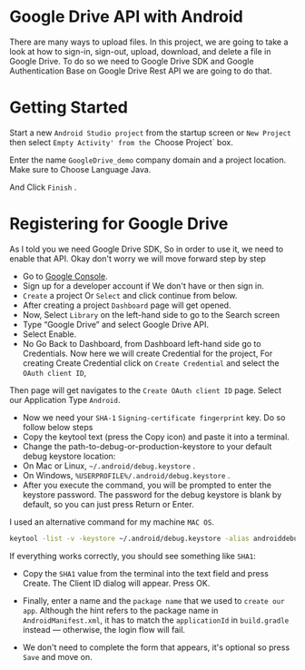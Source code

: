 # Google Drive API with Android

There are many ways to upload files. 
In this project, we are going to take a look at how to sign-in, sign-out, upload, download, and delete a file in Google Drive. 
To do so we need to Google Drive SDK and Google Authentication Base on Google Drive Rest API we are going to do that.

# Getting Started

Start a new `Android Studio project` from the startup screen or `New Project` then select `Empty Activity' from the `Choose Project` box.

Enter the name `GoogleDrive_demo` company domain and a project location. Make sure to Choose Language Java.

And Click `Finish` .


# Registering for Google Drive

As I told you we need Google Drive SDK, So in order to use it, we need to enable that API. Okay don't worry we will move forward step by step

- Go to [Google Console](https://console.developers.google.com/projectselector/apis/dashboard).
- Sign up for a developer account if We don't have or then sign in.
- `Create` a project Or `Select` and click continue from below.
- After creating a project `Dashboard` page will get opened.
- Now, Select `Library` on the left-hand side to go to the Search screen
- Type “Google Drive” and select Google Drive API.
- Select Enable.
- No Go Back to Dashboard, from Dashboard left-hand side go to Credentials. Now here we will create Credential for the project, For creating Create Credential click on `Create Credential` and select the `OAuth client ID`,

Then page will get navigates to the `Create OAuth client ID` page. Select our Application Type `Android`.

- Now we need your `SHA-1` `Signing-certificate fingerprint` key. Do so follow below steps
- Copy the keytool text (press the Copy icon) and paste it into a terminal.
- Change the path-to-debug-or-production-keystore to your default debug keystore location:
- On Mac or Linux, `~/.android/debug.keystore` .
- On Windows, `%USERPROFILE%/.android/debug.keystore` .
- After you execute the command, you will be prompted to enter the keystore password. The password for the debug keystore is blank by default, so you can just press Return or Enter.

I used an alternative command for my machine `MAC OS`.

```bash
keytool -list -v -keystore ~/.android/debug.keystore -alias androiddebugkey -storepass android -keypass android
```


If everything works correctly, you should see something like `SHA1`:
- Copy the `SHA1` value from the terminal into the text field and press Create. The Client ID dialog will appear. Press OK.


- Finally, enter a name and the `package name` that we used to `create our app`. Although the hint refers to the package name in `AndroidManifest.xml`, it has to match the `applicationId` in `build.gradle` instead — otherwise, the login flow will fail.
- We don't need to complete the form that appears, it's optional so press `Save` and move on.



